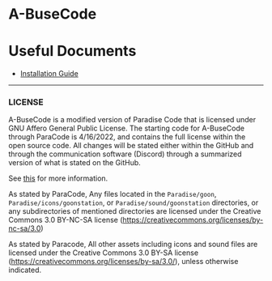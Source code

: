 # A-BuseCode

# Useful Documents

- [Installation Guide](.github/DOWNLOADING.md)

---


### LICENSE

A-BuseCode is a modified version of Paradise Code that is licensed under GNU Affero General Public License. The starting code for A-BuseCode through ParaCode is 4/16/2022, and contains the full license within the open source code. All changes will be stated either within the GitHub and through the communication software (Discord) through a summarized version of what is stated on the GitHub.

See [this](https://www.gnu.org/licenses/why-affero-gpl.html) for more information.

As stated by ParaCode, Any files located in the
`Paradise/goon`,
`Paradise/icons/goonstation`, or
`Paradise/sound/goonstation`
directories, or any subdirectories of mentioned directories are licensed under the
Creative Commons 3.0 BY-NC-SA license
(https://creativecommons.org/licenses/by-nc-sa/3.0)

As stated by Paracode, All other assets including icons and sound files are licensed under the
Creative Commons 3.0 BY-SA license (https://creativecommons.org/licenses/by-sa/3.0/),
unless otherwise indicated.
